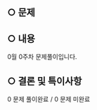 <!-- 제목은 작성자명 + 문제이름/.. 의 형식을 따른다.-->

## ○ 문제
<!-- 문제사이트명 + 번호를 적어주세요(ex DreamHack - 01,02,03) -->

## ○ 내용
<!--정확한 일자로 수정해주세요 -->
0월 0주차 문제풀이입니다.

## ○ 결론 및 특이사항 
<!--풀이완료 및 미완료한 문제 개수로 수정해주세요 --> 
0 문제 풀이완료 / 0 문제 미완료
<!-- 피드백 받고 싶은 특이사항이 있다면 서술해주세요-->
